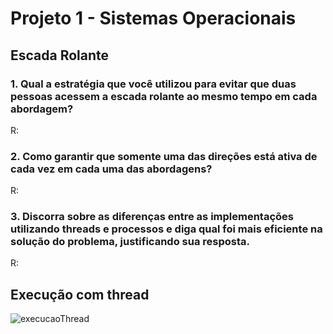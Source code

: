 # Projeto 1 - Sistemas Operacionais
## Escada Rolante

### 1. Qual a estratégia que você utilizou para evitar que duas pessoas acessem a escada rolante ao mesmo tempo em cada abordagem?
R:

### 2. Como garantir que somente uma das direções está ativa de cada vez em cada uma das abordagens?
R:

### 3. Discorra sobre as diferenças entre as implementações utilizando threads e processos e diga qual foi mais eficiente na solução do problema, justificando sua resposta.
R:

## Execução com thread
<img src="https://i.imgur.com/jcAMdMj.png" alt="execucaoThread">
